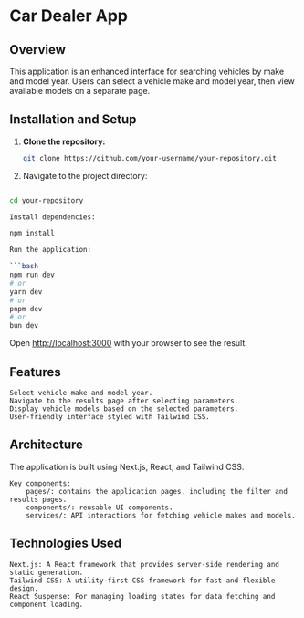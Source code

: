 # Car Dealer App

## Overview

This application is an enhanced interface for searching vehicles by make and model year. Users can select a vehicle make and model year, then view available models on a separate page.

## Installation and Setup

1. **Clone the repository:**

   ```bash
   git clone https://github.com/your-username/your-repository.git

   ```

2. Navigate to the project directory:

````bash

cd your-repository

Install dependencies:

npm install

Run the application:

```bash
npm run dev
# or
yarn dev
# or
pnpm dev
# or
bun dev
````

Open [http://localhost:3000](http://localhost:3000) with your browser to see the result.

## Features

    Select vehicle make and model year.
    Navigate to the results page after selecting parameters.
    Display vehicle models based on the selected parameters.
    User-friendly interface styled with Tailwind CSS.

## Architecture

The application is built using Next.js, React, and Tailwind CSS.

    Key components:
        pages/: contains the application pages, including the filter and results pages.
        components/: reusable UI components.
        services/: API interactions for fetching vehicle makes and models.

## Technologies Used

    Next.js: A React framework that provides server-side rendering and static generation.
    Tailwind CSS: A utility-first CSS framework for fast and flexible design.
    React Suspense: For managing loading states for data fetching and component loading.
